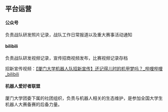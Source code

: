## 平台运营

#### 公众号

负责战队研发照片记录，战队工作日常报道以及重大赛事活动通知

#### bilibili

负责战队研发视频记录，宣传招商视频发布，比赛视频记录存档

招新宣传视频：[【厦门大学机器人队招新宣传】还记得儿时的机甲梦吗？_哔哩哔哩_bilibili](https://www.bilibili.com/video/BV1sB4y1T7aE)

#### 机器人爱好者联盟

厦门大学团委下属的社团组织，负责与机器人相关的生态维护，是参加全国大学生机器人大赛备赛的后备力量。

